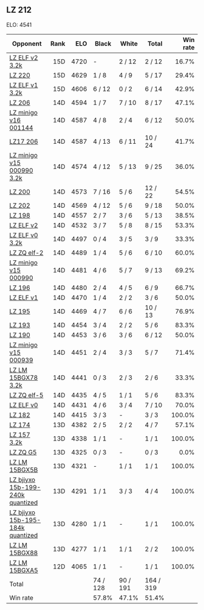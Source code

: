 ## LZ 212 ##

ELO: 4541

Opponent | Rank | ELO | Black | White | Total | Win rate
---------|-----:|----:|-------|-------|-------|-------:
[LZ ELF v2 3.2k](LZ%20ELF%20v2%203.2k.md) | 15D | 4720 | - | 2 / 12 | 2 / 12 | 16.7%
[LZ 220](LZ%20220.md) | 15D | 4629 | 1 / 8 | 4 / 9 | 5 / 17 | 29.4%
[LZ ELF v1 3.2k](LZ%20ELF%20v1%203.2k.md) | 15D | 4606 | 6 / 12 | 0 / 2 | 6 / 14 | 42.9%
[LZ 206](LZ%20206.md) | 14D | 4594 | 1 / 7 | 7 / 10 | 8 / 17 | 47.1%
[LZ minigo v16 001144](LZ%20minigo%20v16%20001144.md) | 14D | 4587 | 4 / 8 | 2 / 4 | 6 / 12 | 50.0%
[LZ17 206](LZ17%20206.md) | 14D | 4587 | 4 / 13 | 6 / 11 | 10 / 24 | 41.7%
[LZ minigo v15 000990 3.2k](LZ%20minigo%20v15%20000990%203.2k.md) | 14D | 4574 | 4 / 12 | 5 / 13 | 9 / 25 | 36.0%
[LZ 200](LZ%20200.md) | 14D | 4573 | 7 / 16 | 5 / 6 | 12 / 22 | 54.5%
[LZ 202](LZ%20202.md) | 14D | 4569 | 4 / 12 | 5 / 6 | 9 / 18 | 50.0%
[LZ 198](LZ%20198.md) | 14D | 4557 | 2 / 7 | 3 / 6 | 5 / 13 | 38.5%
[LZ ELF v2](LZ%20ELF%20v2.md) | 14D | 4532 | 3 / 7 | 5 / 8 | 8 / 15 | 53.3%
[LZ ELF v0 3.2k](LZ%20ELF%20v0%203.2k.md) | 14D | 4497 | 0 / 4 | 3 / 5 | 3 / 9 | 33.3%
[LZ ZQ elf-2](LZ%20ZQ%20elf-2.md) | 14D | 4489 | 1 / 4 | 5 / 6 | 6 / 10 | 60.0%
[LZ minigo v15 000990](LZ%20minigo%20v15%20000990.md) | 14D | 4481 | 4 / 6 | 5 / 7 | 9 / 13 | 69.2%
[LZ 196](LZ%20196.md) | 14D | 4480 | 2 / 4 | 4 / 5 | 6 / 9 | 66.7%
[LZ ELF v1](LZ%20ELF%20v1.md) | 14D | 4470 | 1 / 4 | 2 / 2 | 3 / 6 | 50.0%
[LZ 195](LZ%20195.md) | 14D | 4469 | 4 / 7 | 6 / 6 | 10 / 13 | 76.9%
[LZ 193](LZ%20193.md) | 14D | 4454 | 3 / 4 | 2 / 2 | 5 / 6 | 83.3%
[LZ 190](LZ%20190.md) | 14D | 4453 | 3 / 6 | 3 / 6 | 6 / 12 | 50.0%
[LZ minigo v15 000939](LZ%20minigo%20v15%20000939.md) | 14D | 4451 | 2 / 4 | 3 / 3 | 5 / 7 | 71.4%
[LZ LM 15BGX78 3.2k](LZ%20LM%2015BGX78%203.2k.md) | 14D | 4441 | 0 / 3 | 2 / 3 | 2 / 6 | 33.3%
[LZ ZQ elf-5](LZ%20ZQ%20elf-5.md) | 14D | 4435 | 4 / 5 | 1 / 1 | 5 / 6 | 83.3%
[LZ ELF v0](LZ%20ELF%20v0.md) | 14D | 4431 | 4 / 6 | 3 / 4 | 7 / 10 | 70.0%
[LZ 182](LZ%20182.md) | 14D | 4415 | 3 / 3 | - | 3 / 3 | 100.0%
[LZ 174](LZ%20174.md) | 13D | 4382 | 2 / 5 | 2 / 2 | 4 / 7 | 57.1%
[LZ 157 3.2k](LZ%20157%203.2k.md) | 13D | 4338 | 1 / 1 | - | 1 / 1 | 100.0%
[LZ ZQ G5](LZ%20ZQ%20G5.md) | 13D | 4325 | 0 / 3 | - | 0 / 3 | 0.0%
[LZ LM 15BGX5B](LZ%20LM%2015BGX5B.md) | 13D | 4321 | - | 1 / 1 | 1 / 1 | 100.0%
[LZ bjiyxo 15b-199-240k quantized](LZ%20bjiyxo%2015b-199-240k%20quantized.md) | 13D | 4291 | 1 / 1 | 3 / 3 | 4 / 4 | 100.0%
[LZ bjiyxo 15b-195-184k quantized](LZ%20bjiyxo%2015b-195-184k%20quantized.md) | 13D | 4280 | 1 / 1 | - | 1 / 1 | 100.0%
[LZ LM 15BGX88](LZ%20LM%2015BGX88.md) | 13D | 4277 | 1 / 1 | 1 / 1 | 2 / 2 | 100.0%
[LZ LM 15BGXA5](LZ%20LM%2015BGXA5.md) | 12D | 4065 | 1 / 1 | - | 1 / 1 | 100.0%
Total | | | 74 / 128 | 90 / 191 | 164 / 319 | 
Win rate| | | 57.8% | 47.1% | 51.4% | 
